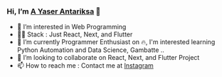 ### Hi, I’m [A Yaser Antariksa](https://yaserantariksa.github.io/) 👋 
- 👀 I’m interested in Web Programming
- 🐱‍👤 Stack : Just React, Next, and Flutter
- 🌱 I’m currently Programmer Enthusiast on 🔥, I'm interested learning Python Automation and Data Science, Gambatte ..
- 💞️ I’m looking to collaborate on React, Next, and Flutter Project
- 📫 How to reach me : Contact me at [Instagram](https://www.instagram.com/yaserantariksa/)

<!---
yaserantariksa/yaserantariksa is a ✨ special ✨ repository because its `README.md` (this file) appears on your GitHub profile.
You can click the Preview link to take a look at your changes.
--->
